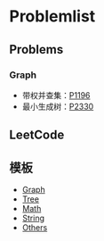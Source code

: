 # Problemlist

## Problems

### Graph

- 带权并查集：[P1196](Problems/luogu/P1196.md)
- 最小生成树：[P2330](Problems/luogu/P2330.md)

## LeetCode

## 模板

- [Graph](%/Graph.md)
- [Tree](%/Tree.md)
- [Math](%/Math.md)
- [String](%/String.md)
- [Others](%/Others.md)